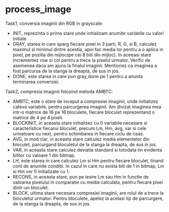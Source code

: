 # process_image

Task1, conversia imaginii din RGB in grayscale:
- INIT, reprezinta o prima stare unde initializam anumite variabile cu valori initiale 	
- GRAY, starea in care sparg fiecare pixel in 3 parti, R, G, si B, calculez maximul si minimul dintre acestia, apoi fac media lor pentru a o aplica in pixel, pe pozitia din mijloc(pe cei 8 biti din mijloc). In aceeasi stare incrementez row si col pentru a trece la pixelul urmator. Verific de asemenea daca am ajuns la finalul imaginii. Mentionez ca imaginea a fost parcursa de la stanga la dreapta, de sus in jos.
- DONE, este starea in care pun gray_done pe 1 pentru a anunta terminarea conversiei.

Task2, compresia imaginii folosind metoda AMBTC:
- AMBTC, este o stare de inceput a compresiei imaginii, unde initializez cateva variabile, pentru parcurgerea imaginii. Am divizat imaginea mea intr-o matrice de 16 pe 16 bloculete, fiecare bloculet reprezentand o matrice de 4 pe 4 pixeli.
- BLOCKINIT, in aceasta stare initializez cu 0 variabile necesare si caracteristice fiecarui bloculet, precum Lm, Hm, avg, var si cele urmatoare cu next, pentru schimbarea in fiecare ciclu de ceas.
- AVG, in mod clar, in aceasta stare calculez media elementelor din bloculet, parcurgand bloculetul de la stanga la dreapta, de sus in jos.
- VAR, in aceasta stare calculez deviatia standard si totodata tin evidenta bitilor cu valoare 1 din bitmap. 
- LH, este starea in care calculez Lm si Hm pentru fiecare bloculet, tinand cont de anumite conditii. In cazul in care nu exista biti de 1 in bitmap, Lm si Hm vor fi initializate cu 1.
- RECONS, in aceasta stare, pun pe iesire Lm sau Hm in functie de valoarea pixelului in comparatie cu media calculata, pentru fiecare pixel dintr-un bloculet.
- BLOCK, ultima stare necesara compresiei imaginii, are rolul de a trece la bloculetul urmator. Pentru bloculete, apelez la acelasi tip de parcurgere, de la stanga la dreapta, de sus in jos. 
